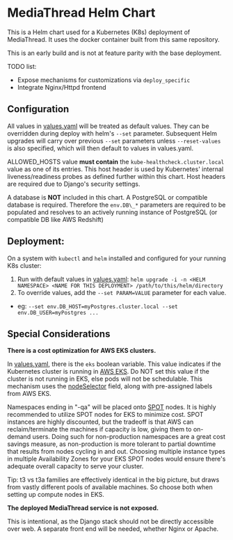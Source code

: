 # MediaThread Helm Chart

This is a Helm chart used for a Kubernetes (K8s) deployment of MediaThread. It uses the docker container built from this same repository.

This is an early build and is not at feature parity with the base deployment.

TODO list:

* Expose mechanisms for customizations via `deploy_specific`
* Integrate Nginx/Httpd frontend


## Configuration

All values in [values.yaml](values.yaml) will be treated as default values. They can be overridden during deploy with helm's `--set` parameter. Subsequent Helm upgrades will carry over previous `--set` parameters unless `--reset-values` is also specified, which will then default to values in values.yaml.

ALLOWED\_HOSTS value **must contain** the `kube-healthcheck.cluster.local` value as one of its entries. This host header is used by Kubernetes' internal liveness/readiness probes as defined further within this chart. Host headers are required due to Django's security settings.

A database is **NOT** included in this chart. A PostgreSQL or compatible database is required.
Therefore the `env.DB\_*` parameters are required to be populated and resolves to an actively running instance of PostgreSQL (or compatible DB like AWS Redshift)

## Deployment:

On a system with `kubectl` and `helm` installed and configured for your running K8s cluster:

1. Run with default values in [values.yaml](values.yaml): `helm upgrade -i -n <HELM NAMESPACE> <NAME FOR THIS DEPLOYMENT> /path/to/this/helm/directory`
1. To override values, add the `--set PARAM=VALUE` parameter for each value.
  * eg: `--set env.DB_HOST=myPostgres.cluster.local --set env.DB_USER=myPostgres ...`  


## Special Considerations

**There is a cost optimization for AWS EKS clusters.**

In [values.yaml](values.yaml), there is the `eks` boolean variable. This value indicates if the Kubernetes cluster is running in [AWS EKS](https://aws.amazon.com/eks/). Do NOT set this value if the cluster is not running in EKS, else pods will not be schedulable. This mechanism uses the [nodeSelector](https://kubernetes.io/docs/concepts/scheduling-eviction/assign-pod-node/) field, along with pre-assigned labels from AWS EKS. 

Namespaces ending in "-qa" will be placed onto [SPOT](https://aws.amazon.com/ec2/spot/) nodes. It is highly recommended to utilize SPOT nodes for EKS to minimize cost. SPOT instances are highly discounted, but the tradeoff is that AWS can reclaim/terminate the machines if capacity is low, giving them to on-demand users. Doing such for non-production namespaces are a great cost savings measure, as non-production is more tolerant to partial downtime that results from nodes cycling in and out. Choosing multiple instance types in multiple Availability Zones for your EKS SPOT nodes would ensure there's adequate overall capacity to serve your cluster.

Tip: t3 vs t3a families are effectively identical in the big picture, but draws from vastly different pools of available machines. So choose both when setting up compute nodes in EKS.

**The deployed MediaThread service is not exposed.**

This is intentional, as the Django stack should not be directly accessible over web. A separate front end will be needed, whether Nginx or Apache.
